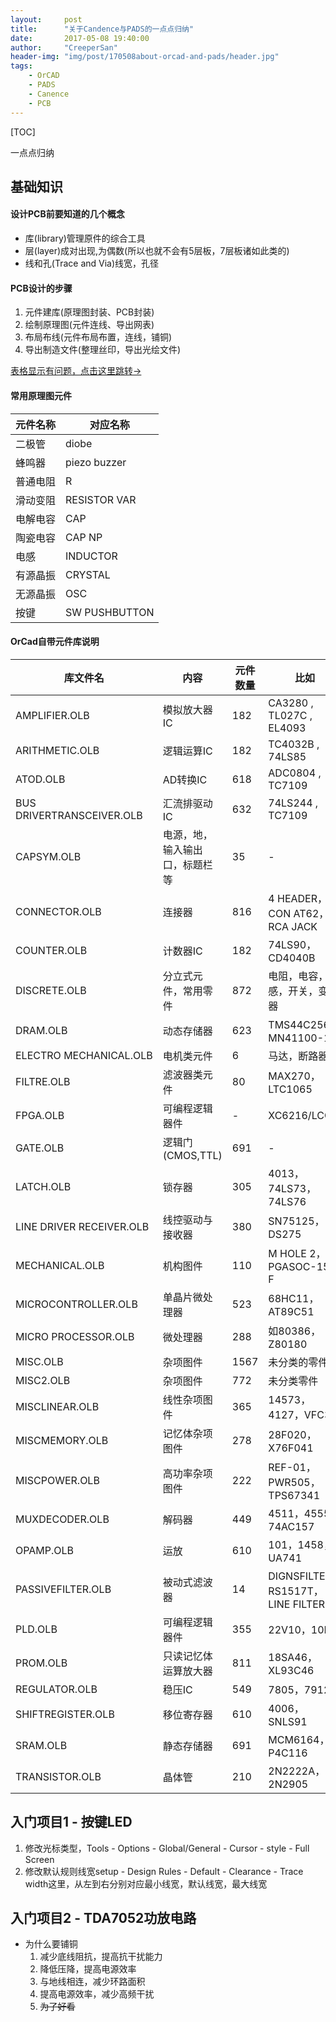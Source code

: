 ```yaml
---
layout:     post
title:      "关于Candence与PADS的一点点归纳"
date:       2017-05-08 19:40:00
author:     "CreeperSan"
header-img: "img/post/170508about-orcad-and-pads/header.jpg"
tags:
    - OrCAD
    - PADS
    - Canence
    - PCB
---
```




[TOC]

一点点归纳

## 基础知识

#### 设计PCB前要知道的几个概念
+ 库(library)管理原件的综合工具
+ 层(layer)成对出现,为偶数(所以也就不会有5层板，7层板诸如此类的)
+ 线和孔(Trace and Via)线宽，孔径

#### PCB设计的步骤
1. 元件建库(原理图封装、PCB封装)
2. 绘制原理图(元件连线、导出网表)
3. 布局布线(元件布局布置，连线，铺铜)
4. 导出制造文件(整理丝印，导出光绘文件)

[表格显示有问题，点击这里跳转→](https://github.com/CreeperSan/creepersan.github.io/blob/master/_posts/2017-05-08-about-orcad-and-pads.markdown)

#### 常用原理图元件
|元件名称|对应名称|
|------|--------|
|二极管|diobe|
|蜂鸣器|piezo buzzer|
|普通电阻|R|
|滑动变阻|RESISTOR VAR|
|电解电容|CAP|
|陶瓷电容|CAP NP||
|电感|INDUCTOR|
|有源晶振|CRYSTAL|
|无源晶振|OSC|
|按键|SW PUSHBUTTON|

#### OrCad自带元件库说明
|库文件名|内容|元件数量|比如|
|------|----|-------|---|
|AMPLIFIER.OLB|模拟放大器IC|182|CA3280 , TL027C , EL4093|
|ARITHMETIC.OLB|逻辑运算IC|182|TC4032B , 74LS85|
|ATOD.OLB|AD转换IC|618|ADC0804 , TC7109|
|BUS DRIVERTRANSCEIVER.OLB|汇流排驱动IC|632|74LS244 , TC7109|
|CAPSYM.OLB|电源，地，输入输出口，标题栏等|35|-|
|CONNECTOR.OLB|连接器|816|4 HEADER，CON AT62，RCA JACK|
|COUNTER.OLB|计数器IC|182|74LS90，CD4040B|
|DISCRETE.OLB|分立式元件，常用零件|872|电阻，电容，电感，开关，变压器|
|DRAM.OLB|动态存储器|623|TMS44C256，MN41100-10|
|ELECTRO MECHANICAL.OLB|电机类元件|6|马达，断路器|
|FILTRE.OLB|滤波器类元件|80|MAX270，LTC1065|
|FPGA.OLB|可编程逻辑器件|-|XC6216/LCC|
|GATE.OLB|逻辑门(CMOS,TTL)|691|-|
|LATCH.OLB|锁存器|305|4013，74LS73，74LS76|
|LINE DRIVER RECEIVER.OLB|线控驱动与接收器|380|SN75125，DS275|
|MECHANICAL.OLB|机构图件|110|M HOLE 2，PGASOC-15-F|
|MICROCONTROLLER.OLB|单晶片微处理器|523|68HC11，AT89C51|
|MICRO PROCESSOR.OLB|微处理器|288|如80386，Z80180|
|MISC.OLB|杂项图件|1567|未分类的零件|
|MISC2.OLB|杂项图件|772|未分类零件|
|MISCLINEAR.OLB|线性杂项图件|365|14573，4127，VFC32|
|MISCMEMORY.OLB|记忆体杂项图件|278|28F020，X76F041|
|MISCPOWER.OLB|高功率杂项图件|222|REF-01，PWR505，TPS67341|
|MUXDECODER.OLB|解码器|449|4511，4555，74AC157|
|OPAMP.OLB|运放|610|101，1458，UA741|
|PASSIVEFILTER.OLB|被动式滤波器|14|DIGNSFILTER，RS1517T，LINE FILTER|
|PLD.OLB|可编程逻辑器件|355|22V10，10H8|
|PROM.OLB|只读记忆体运算放大器|811|18SA46，XL93C46|
|REGULATOR.OLB|稳压IC|549|7805，7912|
|SHIFTREGISTER.OLB|移位寄存器|610|4006，SNLS91|
|SRAM.OLB|静态存储器|691|MCM6164，P4C116|
|TRANSISTOR.OLB|晶体管|210|2N2222A，2N2905|

## 入门项目1 - 按键LED
1. 修改光标类型，Tools - Options - Global/General - Cursor - style - Full Screen
2. 修改默认规则线宽setup - Design Rules - Default - Clearance - Trace width这里，从左到右分别对应最小线宽，默认线宽，最大线宽

## 入门项目2 - TDA7052功放电路

+ 为什么要铺铜
	1. 减少底线阻抗，提高抗干扰能力
	2. 降低压降，提高电源效率
	3. 与地线相连，减少环路面积
	4. 提高电源效率，减少高频干扰
	5. ~~为了好看~~

